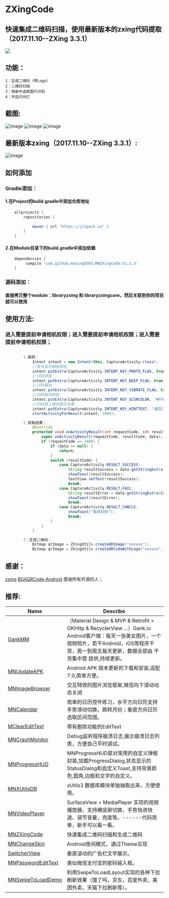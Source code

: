 #   ZXingCode

##  快速集成二维码扫描，使用最新版本的zxing代码提取（2017.11.10--ZXing 3.3.1）
[![](https://jitpack.io/v/maning0303/MNZXingCode.svg)](https://jitpack.io/#maning0303/MNZXingCode)

##  功能：
    1：生成二维码（带Logo）
    2：二维码扫描
    3：相册中选取图片识别
    4：开启闪光灯

## 截图:
![image](https://github.com/maning0303/ZXingCodeDemo/blob/master/screenshots/mn_zxing_screenshot_001.png)
![image](https://github.com/maning0303/ZXingCodeDemo/blob/master/screenshots/mn_zxing_screenshot_002.jpg)
![image](https://github.com/maning0303/ZXingCodeDemo/blob/master/screenshots/mn_zxing_screenshot_003.jpg)
## 最新版本zxing（2017.11.10--ZXing 3.3.1）:
![image](https://github.com/maning0303/ZXingCodeDemo/blob/master/screenshots/mn_zxing_screenshot_004.png)

## 如何添加
### Gradle添加：
#### 1.在Project的build.gradle中添加仓库地址

``` gradle
	allprojects {
		repositories {
			...
			maven { url "https://jitpack.io" }
		}
	}
```

#### 2.在Module目录下的build.gradle中添加依赖
``` gradle
	dependencies {
	     compile 'com.github.maning0303:MNZXingCode:V1.1.3'
	}
```

### 源码添加：
#### 直接拷贝整个module：libraryzxing 和 libraryzxingcore，然后关联到你的项目就可以使用

## 使用方法:
###  进入需要提前申请相机权限；进入需要提前申请相机权限；进入需要提前申请相机权限；


``` java

        1.跳转：
            Intent intent = new Intent(this, CaptureActivity.class);
            //是否显示相册按钮
            intent.putExtra(CaptureActivity.INTENT_KEY_PHOTO_FLAG, true);
            //识别声音
            intent.putExtra(CaptureActivity.INTENT_KEY_BEEP_FLAG, true);
            //识别震动
            intent.putExtra(CaptureActivity.INTENT_KEY_VIBRATE_FLAG, true);
            //扫码框的颜色
            intent.putExtra(CaptureActivity.INTENT_KEY_SCSNCOLOR, "#FFFF00");
            //扫码框上面的提示文案
            intent.putExtra(CaptureActivity.INTENT_KEY_HINTTEXT, "请将二维码放入框中....");
            startActivityForResult(intent, 1000);

        2.获取结果：
            @Override
            protected void onActivityResult(int requestCode, int resultCode, Intent data) {
                super.onActivityResult(requestCode, resultCode, data);
                if (requestCode == 1000) {
                    if (data == null) {
                        return;
                    }
                    switch (resultCode) {
                        case CaptureActivity.RESULT_SUCCESS:
                            String resultSuccess = data.getStringExtra(CaptureActivity.INTENT_KEY_RESULT_SUCCESS);
                            showToast(resultSuccess);
                            textView.setText(resultSuccess);
                            break;
                        case CaptureActivity.RESULT_FAIL:
                            String resultError = data.getStringExtra(CaptureActivity.INTENT_KEY_RESULT_ERROR);
                            showToast(resultError);
                            break;
                        case CaptureActivity.RESULT_CANCLE:
                            showToast("取消扫码");
                            break;
                    }
                }
            }

        3：生成二维码：
        	Bitmap qrImage = ZXingUtils.createQRImage("xxxxxx");
        	Bitmap qrImage = ZXingUtils.createQRCodeWithLogo("xxxxxx", logoBitmap);
```


## 感谢：

[zxing](https://github.com/zxing/zxing)
[BGAQRCode-Android](https://github.com/bingoogolapple/BGAQRCode-Android)
感谢所有开源的人；



## 推荐:
Name | Describe |
--- | --- |
[GankMM](https://github.com/maning0303/GankMM) | （Material Design & MVP & Retrofit + OKHttp & RecyclerView ...）Gank.io Android客户端：每天一张美女图片，一个视频短片，若干Android，iOS等程序干货，周一到周五每天更新，数据全部由 干货集中营 提供,持续更新。 |
[MNUpdateAPK](https://github.com/maning0303/MNUpdateAPK) | Android APK 版本更新的下载和安装,适配7.0,简单方便。 |
[MNImageBrowser](https://github.com/maning0303/MNImageBrowser) | 交互特效的图片浏览框架,微信向下滑动动态关闭 |
[MNCalendar](https://github.com/maning0303/MNCalendar) | 简单的日历控件练习，水平方向日历支持手势滑动切换，跳转月份；垂直方向日历选取区间范围。 |
[MClearEditText](https://github.com/maning0303/MClearEditText) | 带有删除功能的EditText |
[MNCrashMonitor](https://github.com/maning0303/MNCrashMonitor) | Debug监听程序崩溃日志,展示崩溃日志列表，方便自己平时调试。 |
[MNProgressHUD](https://github.com/maning0303/MNProgressHUD) | MNProgressHUD是对常用的自定义弹框封装,加载ProgressDialog,状态显示的StatusDialog和自定义Toast,支持背景颜色,圆角,边框和文字的自定义。 |
[MNXUtilsDB](https://github.com/maning0303/MNXUtilsDB) | xUtils3 数据库模块单独抽取出来，方便使用。 |
[MNVideoPlayer](https://github.com/maning0303/MNVideoPlayer) | SurfaceView + MediaPlayer 实现的视频播放器，支持横竖屏切换，手势快进快退、调节音量，亮度等。------代码简单，新手可以看一看。 |
[MNZXingCode](https://github.com/maning0303/MNZXingCode) | 快速集成二维码扫描和生成二维码 |
[MNChangeSkin](https://github.com/maning0303/MNChangeSkin) | Android夜间模式，通过Theme实现 |
[SwitcherView](https://github.com/maning0303/SwitcherView) | 垂直滚动的广告栏文字展示。 |
[MNPasswordEditText](https://github.com/maning0303/MNPasswordEditText) | 类似微信支付宝的密码输入框。 |
[MNSwipeToLoadDemo](https://github.com/maning0303/MNSwipeToLoadDemo) | 利用SwipeToLoadLayout实现的各种下拉刷新效果（饿了吗，京东，百度外卖，美团外卖，天猫下拉刷新等）。 |

